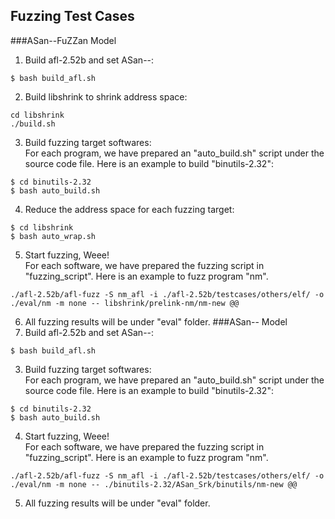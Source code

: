 ## Fuzzing Test Cases
###ASan--FuZZan Model
1. Build afl-2.52b and set ASan--:
```
$ bash build_afl.sh
```
2. Build libshrink to shrink address space:
```
cd libshrink
./build.sh
```
3. Build fuzzing target softwares:\
For each program, we have prepared an "auto_build.sh" script under the source code file. Here is an example to build "binutils-2.32":
```
$ cd binutils-2.32
$ bash auto_build.sh
```
4. Reduce the address space for each fuzzing target:
```
$ cd libshrink
$ bash auto_wrap.sh
```
5. Start fuzzing, Weee!\
For each software, we have prepared the fuzzing script in "fuzzing_script". Here is an example to fuzz program "nm".
```
./afl-2.52b/afl-fuzz -S nm_afl -i ./afl-2.52b/testcases/others/elf/ -o ./eval/nm -m none -- libshrink/prelink-nm/nm-new @@
```
6. All fuzzing results will be under "eval" folder.
###ASan-- Model
1. Build afl-2.52b and set ASan--:
```
$ bash build_afl.sh
```
3. Build fuzzing target softwares:\
For each program, we have prepared an "auto_build.sh" script under the source code file. Here is an example to build "binutils-2.32":
```
$ cd binutils-2.32
$ bash auto_build.sh
```
4. Start fuzzing, Weee!\
For each software, we have prepared the fuzzing script in "fuzzing_script". Here is an example to fuzz program "nm".
```
./afl-2.52b/afl-fuzz -S nm_afl -i ./afl-2.52b/testcases/others/elf/ -o ./eval/nm -m none -- ./binutils-2.32/ASan_Srk/binutils/nm-new @@
```
5. All fuzzing results will be under "eval" folder.
